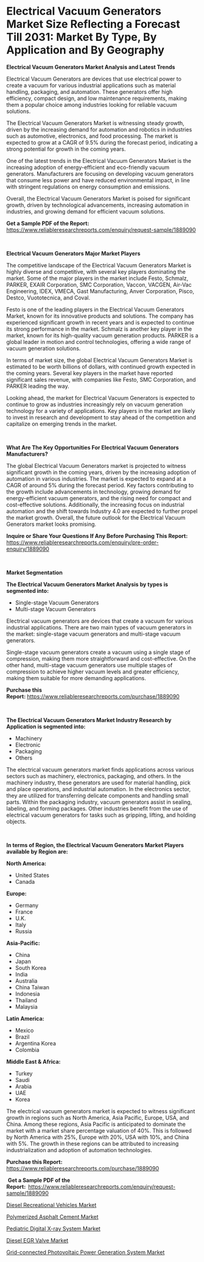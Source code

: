 <p><h1>Electrical Vacuum Generators Market Size Reflecting a Forecast Till 2031: Market By Type, By Application and By Geography</h1></p><p><strong>Electrical Vacuum Generators Market Analysis and Latest Trends</strong></p>
<p><p>Electrical Vacuum Generators are devices that use electrical power to create a vacuum for various industrial applications such as material handling, packaging, and automation. These generators offer high efficiency, compact design, and low maintenance requirements, making them a popular choice among industries looking for reliable vacuum solutions.</p><p>The Electrical Vacuum Generators Market is witnessing steady growth, driven by the increasing demand for automation and robotics in industries such as automotive, electronics, and food processing. The market is expected to grow at a CAGR of 9.5% during the forecast period, indicating a strong potential for growth in the coming years.</p><p>One of the latest trends in the Electrical Vacuum Generators Market is the increasing adoption of energy-efficient and eco-friendly vacuum generators. Manufacturers are focusing on developing vacuum generators that consume less power and have reduced environmental impact, in line with stringent regulations on energy consumption and emissions.</p><p>Overall, the Electrical Vacuum Generators Market is poised for significant growth, driven by technological advancements, increasing automation in industries, and growing demand for efficient vacuum solutions.</p></p>
<p><strong>Get a Sample PDF of the Report:&nbsp;</strong> <a href="https://www.reliableresearchreports.com/enquiry/request-sample/1889090">https://www.reliableresearchreports.com/enquiry/request-sample/1889090</a></p>
<p>&nbsp;</p>
<p><strong>Electrical Vacuum Generators Major Market Players</strong></p>
<p><p>The competitive landscape of the Electrical Vacuum Generators Market is highly diverse and competitive, with several key players dominating the market. Some of the major players in the market include Festo, Schmalz, PARKER, EXAIR Corporation, SMC Corporation, Vaccon, VACGEN, Air-Vac Engineering, IDEX, VMECA, Gast Manufacturing, Anver Corporation, Pisco, Destco, Vuototecnica, and Coval.</p><p>Festo is one of the leading players in the Electrical Vacuum Generators Market, known for its innovative products and solutions. The company has experienced significant growth in recent years and is expected to continue its strong performance in the market. Schmalz is another key player in the market, known for its high-quality vacuum generation products. PARKER is a global leader in motion and control technologies, offering a wide range of vacuum generation solutions.</p><p>In terms of market size, the global Electrical Vacuum Generators Market is estimated to be worth billions of dollars, with continued growth expected in the coming years. Several key players in the market have reported significant sales revenue, with companies like Festo, SMC Corporation, and PARKER leading the way.</p><p>Looking ahead, the market for Electrical Vacuum Generators is expected to continue to grow as industries increasingly rely on vacuum generation technology for a variety of applications. Key players in the market are likely to invest in research and development to stay ahead of the competition and capitalize on emerging trends in the market.</p></p>
<p>&nbsp;</p>
<p><strong>What Are The Key Opportunities For Electrical Vacuum Generators Manufacturers?</strong></p>
<p><p>The global Electrical Vacuum Generators market is projected to witness significant growth in the coming years, driven by the increasing adoption of automation in various industries. The market is expected to expand at a CAGR of around 5% during the forecast period. Key factors contributing to the growth include advancements in technology, growing demand for energy-efficient vacuum generators, and the rising need for compact and cost-effective solutions. Additionally, the increasing focus on industrial automation and the shift towards Industry 4.0 are expected to further propel the market growth. Overall, the future outlook for the Electrical Vacuum Generators market looks promising.</p></p>
<p><strong>Inquire or Share Your Questions If Any Before Purchasing This Report:</strong> <a href="https://www.reliableresearchreports.com/enquiry/pre-order-enquiry/1889090">https://www.reliableresearchreports.com/enquiry/pre-order-enquiry/1889090</a></p>
<p>&nbsp;</p>
<p><strong>Market Segmentation</strong></p>
<p><strong>The Electrical Vacuum Generators Market Analysis by types is segmented into:</strong></p>
<p><ul><li>Single-stage Vacuum Generators</li><li>Multi-stage Vacuum Generators</li></ul></p>
<p><p>Electrical vacuum generators are devices that create a vacuum for various industrial applications. There are two main types of vacuum generators in the market: single-stage vacuum generators and multi-stage vacuum generators. </p><p>Single-stage vacuum generators create a vacuum using a single stage of compression, making them more straightforward and cost-effective. On the other hand, multi-stage vacuum generators use multiple stages of compression to achieve higher vacuum levels and greater efficiency, making them suitable for more demanding applications.</p></p>
<p><strong>Purchase this Report:&nbsp;</strong><a href="https://www.reliableresearchreports.com/purchase/1889090">https://www.reliableresearchreports.com/purchase/1889090</a></p>
<p>&nbsp;</p>
<p><strong>The Electrical Vacuum Generators Market Industry Research by Application is segmented into:</strong></p>
<p><ul><li>Machinery</li><li>Electronic</li><li>Packaging</li><li>Others</li></ul></p>
<p><p>The electrical vacuum generators market finds applications across various sectors such as machinery, electronics, packaging, and others. In the machinery industry, these generators are used for material handling, pick and place operations, and industrial automation. In the electronics sector, they are utilized for transferring delicate components and handling small parts. Within the packaging industry, vacuum generators assist in sealing, labeling, and forming packages. Other industries benefit from the use of electrical vacuum generators for tasks such as gripping, lifting, and holding objects.</p></p>
<p>&nbsp;</p>
<p><strong>In terms of Region, the Electrical Vacuum Generators Market Players available by Region are:</strong></p>
<p>
    <p> <strong> North America: </strong>
        <ul>
            <li>United States</li>
            <li>Canada</li>
        </ul>
        </p> 
    <p> <strong> Europe: </strong>
        <ul>
            <li>Germany</li>
            <li>France</li>
            <li>U.K.</li>
            <li>Italy</li>
            <li>Russia</li>
        </ul>
        </p> 
    <p> <strong> Asia-Pacific: </strong>
        <ul>
            <li>China</li>
            <li>Japan</li>
            <li>South Korea</li>
            <li>India</li>
            <li>Australia</li>
            <li>China Taiwan</li>
            <li>Indonesia</li>
            <li>Thailand</li>
            <li>Malaysia</li>
        </ul>
        </p> 
    <p> <strong> Latin America: </strong>
        <ul>
            <li>Mexico</li>
            <li>Brazil</li>
            <li>Argentina Korea</li>
            <li>Colombia</li>
        </ul>
        </p> 
    <p> <strong> Middle East & Africa: </strong>
        <ul>
            <li>Turkey</li>
            <li>Saudi</li>
            <li>Arabia</li>
            <li>UAE</li>
            <li>Korea</li>
        </ul>
    </p>
    </p>
<p><p>The electrical vacuum generators market is expected to witness significant growth in regions such as North America, Asia Pacific, Europe, USA, and China. Among these regions, Asia Pacific is anticipated to dominate the market with a market share percentage valuation of 40%. This is followed by North America with 25%, Europe with 20%, USA with 10%, and China with 5%. The growth in these regions can be attributed to increasing industrialization and adoption of automation technologies.</p></p>
<p><strong>Purchase this Report: </strong><a href="https://www.reliableresearchreports.com/purchase/1889090">https://www.reliableresearchreports.com/purchase/1889090</a></p>
<p>&nbsp;<strong>Get a Sample PDF of the Report:&nbsp;&nbsp;</strong><a href="https://www.reliableresearchreports.com/enquiry/request-sample/1889090">https://www.reliableresearchreports.com/enquiry/request-sample/1889090</a></p>
<p><strong></strong></p>
<p><p><a href="https://view.publitas.com/reportprime-1/diesel-recreational-vehicles-market-size-reflecting-a-forecast-till-2031-market-by-type-by-application-and-by-geography/">Diesel Recreational Vehicles Market</a></p><p><a href="https://automatic-knee-4c7.notion.site/Polymerized-Asphalt-Cement-Market-Provides-Detailed-Segmentation-of-this-Market-based-on-Type-Appli-3e5ecd6f31214b30b38cd3168ec2f16c">Polymerized Asphalt Cement Market</a></p><p><a href="https://github.com/nicoletavirag/Market-Research-Report-List-2/blob/main/pediatric-digital-x-ray-system-market.md">Pediatric Digital X-ray System Market</a></p><p><a href="https://view.publitas.com/reportprime-1/diesel-egr-valve-market-size-furnishes-valuable-information-encompassing-market-share-market-trends-and-projections-spanning-from-2024-to-2031/">Diesel EGR Valve Market</a></p><p><a href="https://github.com/mauripalmi/Market-Research-Report-List-2/blob/main/grid-connected-photovoltaic-power-generation-system-market.md">Grid-connected Photovoltaic Power Generation System Market</a></p></p>